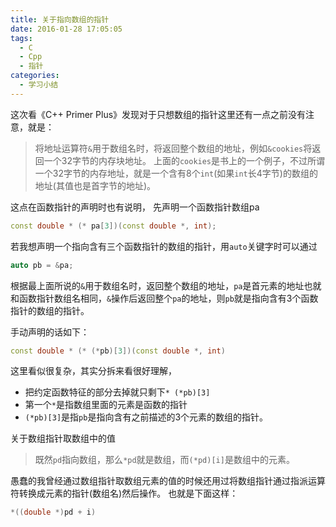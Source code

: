 ```yaml
---
title: 关于指向数组的指针
date: 2016-01-28 17:05:05
tags:
  - C
  - Cpp
  - 指针
categories:
  - 学习小结
---
```


这次看《C++ Primer Plus》发现对于只想数组的指针这里还有一点之前没有注意，就是：
> 将地址运算符`&`用于数组名时，将返回整个数组的地址，例如`&cookies`将返回一个32字节的内存块地址。
上面的`cookies`是书上的一个例子，不过所谓一个32字节的内存地址，就是一个含有8个`int`(如果`int`长4字节)的数组的地址(其值也是首字节的地址)。

<!-- more -->

这点在函数指针的声明时也有说明，
先声明一个函数指针数组pa
``` Cpp
const double * (* pa[3])(const double *, int);
```
若我想声明一个指向含有三个函数指针的数组的指针，用`auto`关键字时可以通过
``` Cpp
auto pb = &pa;
```
根据最上面所说的`&`用于数组名时，返回整个数组的地址，`pa`是首元素的地址也就和函数指针数组名相同，`&`操作后返回整个`pa`的地址，则`pb`就是指向含有3个函数指针的数组的指针。

手动声明的话如下：
``` Cpp
const double * (* (*pb)[3])(const double *, int)
```
这里看似很复杂，其实分拆来看很好理解，
- 把约定函数特征的部分去掉就只剩下`* (*pb)[3]`
- 第一个`*`是指数组里面的元素是函数的指针
- `(*pb)[3]`是指`pb`是指向含有之前描述的3个元素的数组的指针。

关于数组指针取数组中的值
> 既然`pd`指向数组，那么`*pd`就是数组，而`(*pd)[i]`是数组中的元素。

愚蠢的我曾经通过数组指针取数组元素的值的时候还用过将数组指针通过指派运算符转换成元素的指针(数组名)然后操作。
也就是下面这样：
``` Cpp
*((double *)pd + i)
```
